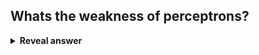 ## Whats the weakness of perceptrons?
<details>
<summary><b>Reveal answer</b></summary>
Requires linear separability<br><img src="../../../../../media/paste-aa019bc0742d03d143110889388d37437531d0be.jpg">
</details>
